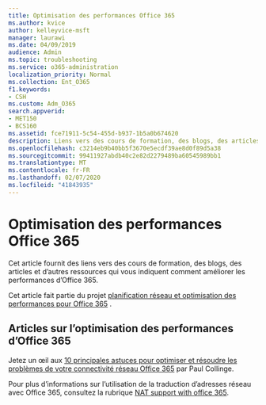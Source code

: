 ```yaml
---
title: Optimisation des performances Office 365
ms.author: kvice
author: kelleyvice-msft
manager: laurawi
ms.date: 04/09/2019
audience: Admin
ms.topic: troubleshooting
ms.service: o365-administration
localization_priority: Normal
ms.collection: Ent_O365
f1.keywords:
- CSH
ms.custom: Adm_O365
search.appverid:
- MET150
- BCS160
ms.assetid: fce71911-5c54-455d-b937-1b5a0b674620
description: Liens vers des cours de formation, des blogs, des articles et d’autres ressources qui vous indiquent comment améliorer les performances d’Office 365.
ms.openlocfilehash: c3214eb9b40bb5f3670e5ecdf39ae8d0f89d5a38
ms.sourcegitcommit: 99411927abdb40c2e82d2279489ba60545989bb1
ms.translationtype: MT
ms.contentlocale: fr-FR
ms.lasthandoff: 02/07/2020
ms.locfileid: "41843935"
---
```

# <a name="tune-office-365-performance"></a>Optimisation des performances Office 365

Cet article fournit des liens vers des cours de formation, des blogs, des articles et d’autres ressources qui vous indiquent comment améliorer les performances d’Office 365.
  
Cet article fait partie du projet [planification réseau et optimisation des performances pour Office 365](https://aka.ms/tune) .
   
## <a name="articles-about-fine-tuning-office-365-performance"></a>Articles sur l’optimisation des performances d’Office 365

Jetez un œil aux [10 principales astuces pour optimiser et résoudre les problèmes de votre connectivité réseau Office 365](https://blogs.technet.com/b/onthewire/archive/2014/06/18/top-10-tips-for-optimising-amp-troubleshooting-your-office-365-network-connectivity.aspx) par Paul Collinge. 
  
Pour plus d’informations sur l’utilisation de la traduction d’adresses réseau avec Office 365, consultez la rubrique [NAT support with office 365](nat-support-with-office-365.md).
  

